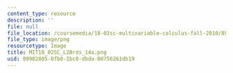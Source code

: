 ```yaml
---
content_type: resource
description: ''
file: null
file_location: /coursemedia/18-02sc-multivariable-calculus-fall-2010/899028058fb81bc0dbda08756261db19_MIT18_02SC_L2Brds_14a.png
file_type: image/png
resourcetype: Image
title: MIT18_02SC_L2Brds_14a.png
uid: 89902805-8fb8-1bc0-dbda-08756261db19
---
```

